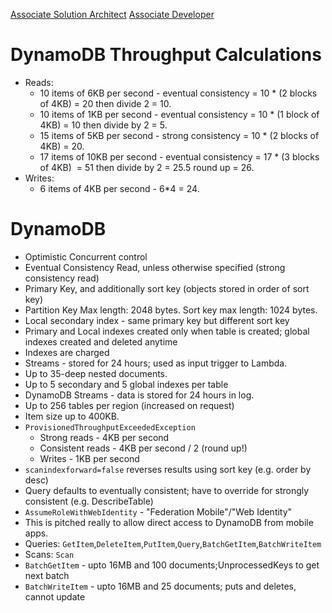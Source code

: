 <!-- TITLE: AWS Facts and Figures -->
<!-- SUBTITLE: Collected during preparation for Associate Certifications -->

[Associate Solution Architect](technologies/aws/certifications/associate/solutionsArchitect)
[Associate Developer](technologies/aws/certifications/associate/developer)
# DynamoDB Throughput Calculations
* Reads:
	* 10 items of 6KB per second - eventual consistency = 10 * (2 blocks of 4KB) = 20 then divide 2 = 10.
	* 10 items of 1KB per second - eventual consistency = 10 * (1 block of 4KB) = 10 then divide by 2 = 5.
	* 15 items of 5KB per second - strong consistency = 10 * (2 blocks of 4KB) = 20.
	* 17 items of 10KB per second - eventual consistency = 17 * (3 blocks of 4KB)  = 51 then divide by 2 = 25.5 round up = 26.
* Writes:
	* 6 items of 4KB per second - 6*4 = 24.


# DynamoDB
* Optimistic Concurrent control
* Eventual Consistency Read, unless otherwise specified (strong consistency read)
* Primary Key, and additionally sort key (objects stored in order of sort key)
* Partition Key Max length: 2048 bytes. Sort key max length: 1024 bytes.
* Local secondary index - same primary key but different sort key
* Primary and Local indexes created only when table is created; global indexes created and deleted anytime
* Indexes are charged
* Streams - stored for 24 hours; used as input trigger to Lambda.
* Up to 35-deep nested documents.
* Up to 5 secondary and 5 global indexes per table
* DynamoDB Streams - data is stored for 24 hours in log.
* Up to 256 tables per region (increased on request)
* Item size up to 400KB.
* `ProvisionedThroughputExceededException`
	* Strong reads - 4KB per second
	* Consistent reads - 4KB per second / 2 (round up!)
	* Writes - 1KB per second
* `scanindexforward=false` reverses results using sort key (e.g. order by desc)
* Query defaults to eventually consistent; have to override for strongly consistent (e.g. DescribeTable)
* `AssumeRoleWithWebIdentity` - "Federation Mobile"/"Web Identity"
* This is pitched really to allow direct access to DynamoDB from mobile apps.
* Queries: `GetItem`,`DeleteItem`,`PutItem`,`Query`,`BatchGetItem`,`BatchWriteItem`
* Scans: `Scan`
* `BatchGetItem` - upto 16MB and 100 documents;UnprocessedKeys to get next batch
* `BatchWriteItem` - upto 16MB and 25 documents; puts and deletes, cannot update

